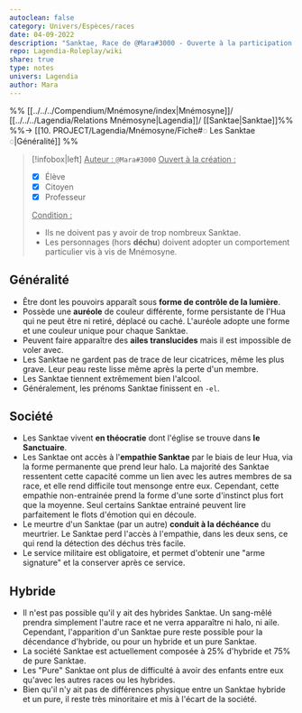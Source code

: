 ```yaml
---
autoclean: false
category: Univers/Espèces/races
date: 04-09-2022
description: "Sanktae, Race de @Mara#3000 - Ouverte à la participation mais MP Mara d'abord." 
repo: Lagendia-Roleplay/wiki
share: true
type: notes
univers: Lagendia
author: Mara
---
```

%% [[../../../Compendium/Mnémosyne/index|Mnémosyne]]/ [[../../../Lagendia/Relations Mnémosyne|Lagendia]]/ [[Sanktae|Sanktae]]%%
%%→ [[10. PROJECT/Lagendia/Mnémosyne/Fiche#◌ Les Sanktae ◌|Généralité]] %%

> [!infobox|left]
> <u>Auteur : </u> `@Mara#3000`
> <u>Ouvert à la création :</u>
> - [x] Élève
> - [x] Citoyen
> - [x] Professeur
>
> <u>Condition :</u>
> - Ils ne doivent pas y avoir de trop nombreux Sanktae.
> - Les personnages (hors **déchu**) doivent adopter un comportement particulier vis à vis de Mnémosyne.














## Généralité
- Être dont les pouvoirs apparaît sous **forme de contrôle de la lumière**.
- Possède une **auréole** de couleur différente, forme persistante de l'Hua qui ne peut être ni retiré, déplacé ou caché. L'auréole adopte une forme et une couleur unique pour chaque Sanktae.
- Peuvent faire apparaître des **ailes translucides** mais il est impossible de voler avec.
- Les Sanktae ne gardent pas de trace de leur cicatrices, même les plus grave. Leur peau reste lisse même après la perte d'un membre.
- Les Sanktae tiennent extrêmement bien l'alcool.
- Généralement, les prénoms Sanktae finissent en `-el`.

## Société
- Les Sanktae vivent **en théocratie** dont l'église se trouve dans **le Sanctuaire**.
- Les Sanktae ont accès à l'**empathie Sanktae** par le biais de leur Hua, via la forme permanente que prend leur halo. La majorité des Sanktae ressentent cette capacité comme un lien avec les autres membres de sa race, et elle rend difficile tout mensonge entre eux. Cependant, cette empathie non-entrainée prend la forme d'une sorte d'instinct plus fort que la moyenne. Seul certains Sanktae entrainé peuvent lire parfaitement le flots d'émotion qui en découle.
- Le meurtre d'un Sanktae (par un autre) **conduit à la déchéance** du meurtrier. Le Sanktae perd l'accès à l'empathie, dans les deux sens, ce qui rend la détection des déchus très facile.
- Le service militaire est obligatoire, et permet d'obtenir une "arme signature" et la conserver après ce service.

## Hybride

- Il n'est pas possible qu'il y ait des hybrides Sanktae. Un sang-mêlé prendra simplement l'autre race et ne verra apparaître ni halo, ni aile. Cependant, l'apparition d'un Sanktae pure reste possible pour la décendance d'hybride, ou pour un hybride et un pure Sanktae.
- La société Sanktae est actuellement composée à 25% d'hybride et 75% de pure Sanktae.
- Les "Pure" Sanktae ont plus de difficulté à avoir des enfants entre eux qu'avec les autres races ou les hybrides.
- Bien qu'il n'y ait pas de différences physique entre un Sanktae hybride et un pure, il reste très minoritaire et mis à l'écart de la société.

